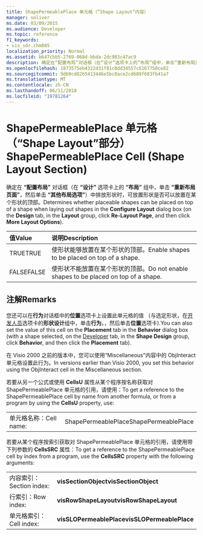 ```yaml
---
title: ShapePermeablePlace 单元格（“Shape Layout”内容）
manager: soliver
ms.date: 03/09/2015
ms.audience: Developer
ms.topic: reference
f1_keywords:
- vis_sdr.chm885
localization_priority: Normal
ms.assetid: b647cbb5-2769-068d-bbda-2dc983c47ac9
description: 确定在“配置布局”对话框（在“设计”选项卡上的“布局”组中，单击“重新布局页面”，然后单击“其他布局选项”）中排放形状时，可放置形状是否可以放置在某个形状的顶部。
ms.openlocfilehash: 1873575eb4322d31f81c0dd34557c6167750ce82
ms.sourcegitcommit: 9d60cd82b5413446e5bc8ace2cd689f683fb41a7
ms.translationtype: MT
ms.contentlocale: zh-CN
ms.lasthandoff: 06/11/2018
ms.locfileid: "19781264"
---
```

# <a name="shapepermeableplace-cell-shape-layout-section"></a><span data-ttu-id="56544-103">ShapePermeablePlace 单元格（“Shape Layout”部分）</span><span class="sxs-lookup"><span data-stu-id="56544-103">ShapePermeablePlace Cell (Shape Layout Section)</span></span>

<span data-ttu-id="56544-104">确定在 **“配置布局”** 对话框（在 **“设计”** 选项卡上的 **“布局”** 组中，单击 **“重新布局页面”**，然后单击 **“其他布局选项”**）中排放形状时，可放置形状是否可以放置在某个形状的顶部。</span><span class="sxs-lookup"><span data-stu-id="56544-104">Determines whether placeable shapes can be placed on top of a shape when laying out shapes in the **Configure Layout** dialog box (on the **Design** tab, in the **Layout** group, click **Re-Layout Page**, and then click **More Layout Options**).</span></span>
  
|<span data-ttu-id="56544-105">**值**</span><span class="sxs-lookup"><span data-stu-id="56544-105">**Value**</span></span>|<span data-ttu-id="56544-106">**说明**</span><span class="sxs-lookup"><span data-stu-id="56544-106">**Description**</span></span>|
|:-----|:-----|
|<span data-ttu-id="56544-107">TRUE</span><span class="sxs-lookup"><span data-stu-id="56544-107">TRUE</span></span>  <br/> |<span data-ttu-id="56544-108">使形状能够放置在某个形状的顶部。</span><span class="sxs-lookup"><span data-stu-id="56544-108">Enable shapes to be placed on top of a shape.</span></span>  <br/> |
|<span data-ttu-id="56544-109">FALSE</span><span class="sxs-lookup"><span data-stu-id="56544-109">FALSE</span></span>  <br/> |<span data-ttu-id="56544-110">使形状不能放置在某个形状的顶部。</span><span class="sxs-lookup"><span data-stu-id="56544-110">Do not enable shapes to be placed on top of a shape.</span></span>  <br/> |
   
## <a name="remarks"></a><span data-ttu-id="56544-111">注解</span><span class="sxs-lookup"><span data-stu-id="56544-111">Remarks</span></span>

<span data-ttu-id="56544-112">您还可以在**行为**对话框中的**位置**选项卡上设置此单元格的值 （与选定形状，在[开发人员](run-in-developer-mode-display-the-developer-tab.md)选项卡的**形状设计**组中，单击**行为**，，然后单击**位置**选项卡).</span><span class="sxs-lookup"><span data-stu-id="56544-112">You can also set the value of this cell on the **Placement** tab in the **Behavior** dialog box (with a shape selected, on the [Developer](run-in-developer-mode-display-the-developer-tab.md) tab, in the **Shape Design** group, click **Behavior**, and then click the **Placement** tab).</span></span> 
  
<span data-ttu-id="56544-113">在 Visio 2000 之前的版本中，您可以使用“Miscellaneous”内容中的 ObjInteract 单元格设置此行为。</span><span class="sxs-lookup"><span data-stu-id="56544-113">In versions earlier than Visio 2000, you set this behavior using the ObjInteract cell in the Miscellaneous section.</span></span>
  
<span data-ttu-id="56544-114">若要从另一个公式或使用 **CellsU** 属性从某个程序按名称获取对 ShapePermeablePlace 单元格的引用，请使用：</span><span class="sxs-lookup"><span data-stu-id="56544-114">To get a reference to the ShapePermeablePlace cell by name from another formula, or from a program by using the **CellsU** property, use:</span></span> 
  
|||
|:-----|:-----|
|<span data-ttu-id="56544-115">单元格名称：</span><span class="sxs-lookup"><span data-stu-id="56544-115">Cell name:</span></span>  <br/> |<span data-ttu-id="56544-116">ShapePermeablePlace</span><span class="sxs-lookup"><span data-stu-id="56544-116">ShapePermeablePlace</span></span>  <br/> |
   
<span data-ttu-id="56544-117">若要从某个程序按索引获取对 ShapePermeablePlace 单元格的引用，请使用带下列参数的 **CellsSRC** 属性：</span><span class="sxs-lookup"><span data-stu-id="56544-117">To get a reference to the ShapePermeablePlace cell by index from a program, use the **CellsSRC** property with the following arguments:</span></span> 
  
|||
|:-----|:-----|
|<span data-ttu-id="56544-118">内容索引：</span><span class="sxs-lookup"><span data-stu-id="56544-118">Section index:</span></span>  <br/> |<span data-ttu-id="56544-119">**visSectionObject**</span><span class="sxs-lookup"><span data-stu-id="56544-119">**visSectionObject**</span></span> <br/> |
|<span data-ttu-id="56544-120">行索引：</span><span class="sxs-lookup"><span data-stu-id="56544-120">Row index:</span></span>  <br/> |<span data-ttu-id="56544-121">**visRowShapeLayout**</span><span class="sxs-lookup"><span data-stu-id="56544-121">**visRowShapeLayout**</span></span> <br/> |
|<span data-ttu-id="56544-122">单元格索引：</span><span class="sxs-lookup"><span data-stu-id="56544-122">Cell index:</span></span>  <br/> |<span data-ttu-id="56544-123">**visSLOPermeablePlace**</span><span class="sxs-lookup"><span data-stu-id="56544-123">**visSLOPermeablePlace**</span></span> <br/> |
   

